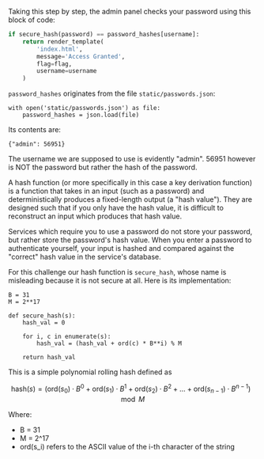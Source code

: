 Taking this step by step, the admin panel checks your password using this block of code:

```py
if secure_hash(password) == password_hashes[username]:
    return render_template(
        'index.html',
        message='Access Granted',
        flag=flag,
        username=username
    )
```

`password_hashes` originates from the file `static/passwords.json`:

```
with open('static/passwords.json') as file:
    password_hashes = json.load(file)
```

Its contents are:

```
{"admin": 56951}
```

The username we are supposed to use is evidently "admin". 56951 however is NOT the password but rather the hash of the password.

A hash function (or more specifically in this case a key derivation function) is a function that takes in an input (such as a password) and deterministically produces a fixed-length output (a "hash value"). They are designed such that if you only have the hash value, it is difficult to reconstruct an input which produces that hash value.

Services which require you to use a password do not store your password, but rather store the password's hash value. When you enter a password to authenticate yourself, your input is hashed and compared against the "correct" hash value in the service's database.

For this challenge our hash function is `secure_hash`, whose name is misleading because it is not secure at all. Here is its implementation:

```
B = 31
M = 2**17

def secure_hash(s):
    hash_val = 0

    for i, c in enumerate(s):
        hash_val = (hash_val + ord(c) * B**i) % M

    return hash_val
```

This is a simple polynomial rolling hash defined as

$$
\text{hash}(s) = (\text{ord}(s_0) \cdot B^0 + \text{ord}(s_1) \cdot B^1 + \text{ord}(s_2) \cdot B^2 + \ldots + \text{ord}(s_{n-1}) \cdot B^{n-1}) \mod M
$$

Where:
- B = 31
- M = 2^17
- ord(s_i) refers to the ASCII value of the i-th character of the string


